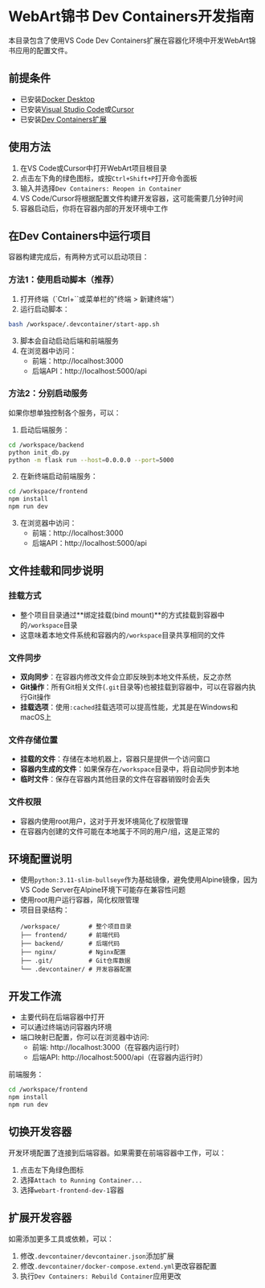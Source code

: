 # WebArt锦书 Dev Containers开发指南

本目录包含了使用VS Code Dev Containers扩展在容器化环境中开发WebArt锦书应用的配置文件。

## 前提条件

- 已安装[Docker Desktop](https://www.docker.com/products/docker-desktop)
- 已安装[Visual Studio Code](https://code.visualstudio.com/)或[Cursor](https://cursor.sh/)
- 已安装[Dev Containers扩展](https://marketplace.visualstudio.com/items?itemName=ms-vscode-remote.remote-containers)

## 使用方法

1. 在VS Code或Cursor中打开WebArt项目根目录
2. 点击左下角的绿色图标，或按`Ctrl+Shift+P`打开命令面板
3. 输入并选择`Dev Containers: Reopen in Container`
4. VS Code/Cursor将根据配置文件构建开发容器，这可能需要几分钟时间
5. 容器启动后，你将在容器内部的开发环境中工作

## 在Dev Containers中运行项目

容器构建完成后，有两种方式可以启动项目：

### 方法1：使用启动脚本（推荐）

1. 打开终端（`Ctrl+``或菜单栏的"终端 > 新建终端"）
2. 运行启动脚本：
```bash
bash /workspace/.devcontainer/start-app.sh
```
3. 脚本会自动启动后端和前端服务
4. 在浏览器中访问：
   - 前端：http://localhost:3000
   - 后端API：http://localhost:5000/api

### 方法2：分别启动服务

如果你想单独控制各个服务，可以：

1. 启动后端服务：
```bash
cd /workspace/backend
python init_db.py
python -m flask run --host=0.0.0.0 --port=5000
```

2. 在新终端启动前端服务：
```bash
cd /workspace/frontend
npm install
npm run dev
```

3. 在浏览器中访问：
   - 前端：http://localhost:3000
   - 后端API：http://localhost:5000/api

## 文件挂载和同步说明

### 挂载方式

- 整个项目目录通过**绑定挂载(bind mount)**的方式挂载到容器中的`/workspace`目录
- 这意味着本地文件系统和容器内的`/workspace`目录共享相同的文件

### 文件同步

- **双向同步**：在容器内修改文件会立即反映到本地文件系统，反之亦然
- **Git操作**：所有Git相关文件(`.git`目录等)也被挂载到容器中，可以在容器内执行Git操作
- **挂载选项**：使用`:cached`挂载选项可以提高性能，尤其是在Windows和macOS上

### 文件存储位置

- **挂载的文件**：存储在本地机器上，容器只是提供一个访问窗口
- **容器内生成的文件**：如果保存在`/workspace`目录中，将自动同步到本地
- **临时文件**：保存在容器内其他目录的文件在容器销毁时会丢失

### 文件权限

- 容器内使用root用户，这对于开发环境简化了权限管理
- 在容器内创建的文件可能在本地属于不同的用户/组，这是正常的

## 环境配置说明

- 使用`python:3.11-slim-bullseye`作为基础镜像，避免使用Alpine镜像，因为VS Code Server在Alpine环境下可能存在兼容性问题
- 使用root用户运行容器，简化权限管理
- 项目目录结构：
  ```
  /workspace/        # 整个项目目录
  ├── frontend/      # 前端代码
  ├── backend/       # 后端代码
  ├── nginx/         # Nginx配置
  ├── .git/          # Git仓库数据
  └── .devcontainer/ # 开发容器配置
  ```

## 开发工作流

- 主要代码在后端容器中打开
- 可以通过终端访问容器内环境
- 端口映射已配置，你可以在浏览器中访问:
  - 前端: http://localhost:3000（在容器内运行时）
  - 后端API: http://localhost:5000/api（在容器内运行时）


前端服务：

```bash
cd /workspace/frontend
npm install
npm run dev
```

## 切换开发容器

开发环境配置了连接到后端容器。如果需要在前端容器中工作，可以：

1. 点击左下角绿色图标
2. 选择`Attach to Running Container...`
3. 选择`webart-frontend-dev-1`容器

## 扩展开发容器

如需添加更多工具或依赖，可以：

1. 修改`.devcontainer/devcontainer.json`添加扩展
2. 修改`.devcontainer/docker-compose.extend.yml`更改容器配置
3. 执行`Dev Containers: Rebuild Container`应用更改 